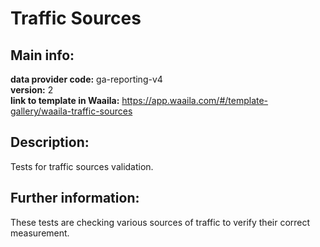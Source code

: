 # Traffic Sources  
## Main info:  
**data provider code:** ga-reporting-v4  
**version:** 2  
**link to template in Waaila:** https://app.waaila.com/#/template-gallery/waaila-traffic-sources  
## Description:  
Tests for traffic sources validation.   
## Further information:  
These tests are checking various sources of traffic to verify their correct measurement.
